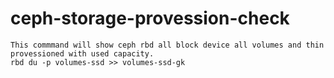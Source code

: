 # ceph-storage-provession-check
~~~
This commmand will show ceph rbd all block device all volumes and thin provessioned with used capacity.
rbd du -p volumes-ssd >> volumes-ssd-gk

~~~
